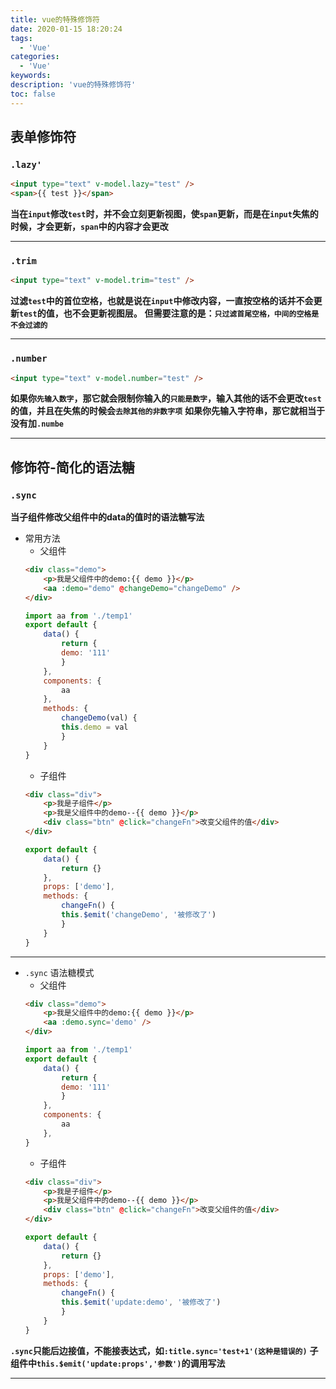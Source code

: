 ```yaml
---
title: vue的特殊修饰符
date: 2020-01-15 18:20:24
tags:
  - 'Vue'
categories:
  - 'Vue'
keywords:
description: 'vue的特殊修饰符'
toc: false
---
```


## 表单修饰符

### `.lazy'`

``` html
<input type="text" v-model.lazy="test" />
<span>{{ test }}</span>
```
**当在`input`修改`test`时，并不会立刻更新视图，使`span`更新，而是在`input`失焦的时候，才会更新，`span`中的内容才会更改**

---

### `.trim`
``` html
<input type="text" v-model.trim="test" />
```

**过滤`test`中的首位空格，也就是说在`input`中修改内容，一直按空格的话并不会更新`test`的值，也不会更新视图层。**
**但需要注意的是：`只过滤首尾空格，中间的空格是不会过滤的`**

---

### `.number`

``` html
<input type="text" v-model.number="test" />
```
**如果你`先输入数字`，那它就会限制你输入的`只能是数字`，输入其他的话不会更改`test`的值，并且在失焦的时候会`去除其他的非数字项`**
**如果你先输入字符串，那它就相当于没有加`.numbe`**

---
## 修饰符-简化的语法糖

### `.sync`

**当子组件修改父组件中的data的值时的语法糖写法**

- 常用方法
    - 父组件
    ``` html
    <div class="demo">
        <p>我是父组件中的demo:{{ demo }}</p>
        <aa :demo="demo" @changeDemo="changeDemo" />
    </div>
    ```
    ``` js
    import aa from './temp1'
    export default {
        data() {
            return {
            demo: '111'
            }
        },
        components: {
            aa
        },
        methods: {
            changeDemo(val) {
            this.demo = val
            }
        }
    }
    ```
    - 子组件
    ``` html
    <div class="div">
        <p>我是子组件</p>
        <p>我是父组件中的demo--{{ demo }}</p>
        <div class="btn" @click="changeFn">改变父组件的值</div>
    </div>
    ```
    ``` js
    export default {
        data() {
            return {}
        },
        props: ['demo'],
        methods: {
            changeFn() {
            this.$emit('changeDemo', '被修改了')
            }
        }
    }
    ```
---
- `.sync` 语法糖模式
    - 父组件
    ``` html
    <div class="demo">
        <p>我是父组件中的demo:{{ demo }}</p>
        <aa :demo.sync='demo' />
    </div>
    ```
    ``` js
    import aa from './temp1'
    export default {
        data() {
            return {
            demo: '111'
            }
        },
        components: {
            aa
        },
    }
    ```
    - 子组件
    ``` html
    <div class="div">
        <p>我是子组件</p>
        <p>我是父组件中的demo--{{ demo }}</p>
        <div class="btn" @click="changeFn">改变父组件的值</div>
    </div>
    ```
    ``` js
    export default {
        data() {
            return {}
        },
        props: ['demo'],
        methods: {
            changeFn() {
            this.$emit('update:demo', '被修改了')
            }
        }
    }
    ```

**`.sync`只能后边接值，不能接表达式，如`:title.sync='test+1'(这种是错误的)`**
**子组件中`this.$emit('update:props','参数')`的调用写法**

---











